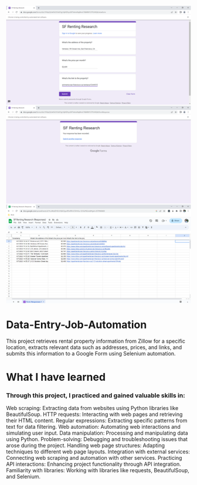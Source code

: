 ![Form](https://github.com/teodoraspirovska/Data-Entry-Job-Automation/blob/main/images/Form.png?raw=true)
![Submit](https://github.com/teodoraspirovska/Data-Entry-Job-Automation/blob/main/images/Submit.png?raw=true)
![Google Sheet](https://github.com/teodoraspirovska/Data-Entry-Job-Automation/blob/main/images/Google%20Sheet.png?raw=true)




# Data-Entry-Job-Automation
This project retrieves rental property information from Zillow for a specific location, extracts relevant data such as addresses, prices, and links, and submits this information to a Google Form using Selenium automation.
# What I have learned

### Through this project, I practiced and gained valuable skills in:
Web scraping: Extracting data from websites using Python libraries like BeautifulSoup.
HTTP requests: Interacting with web pages and retrieving their HTML content.
Regular expressions: Extracting specific patterns from text for data filtering.
Web automation: Automating web interactions and simulating user input.
Data manipulation: Processing and manipulating data using Python.
Problem-solving: Debugging and troubleshooting issues that arose during the project.
Handling web page structures: Adapting techniques to different web page layouts.
Integration with external services: Connecting web scraping and automation with other services.
Practicing API interactions: Enhancing project functionality through API integration.
Familiarity with libraries: Working with libraries like requests, BeautifulSoup, and Selenium.
